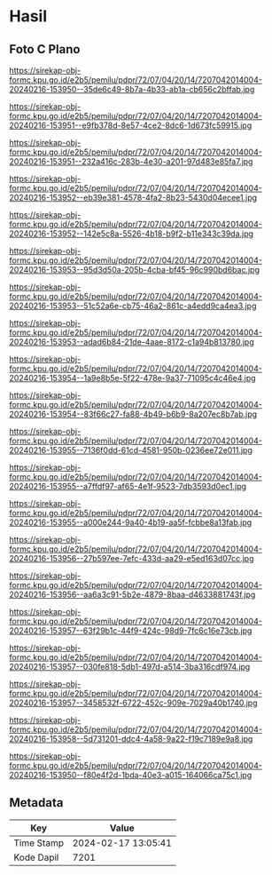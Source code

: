 # Hasil

## Foto C Plano

https://sirekap-obj-formc.kpu.go.id/e2b5/pemilu/pdpr/72/07/04/20/14/7207042014004-20240216-153950--35de6c49-8b7a-4b33-ab1a-cb656c2bffab.jpg

https://sirekap-obj-formc.kpu.go.id/e2b5/pemilu/pdpr/72/07/04/20/14/7207042014004-20240216-153951--e9fb378d-8e57-4ce2-8dc6-1d673fc59915.jpg

https://sirekap-obj-formc.kpu.go.id/e2b5/pemilu/pdpr/72/07/04/20/14/7207042014004-20240216-153951--232a416c-283b-4e30-a201-97d483e85fa7.jpg

https://sirekap-obj-formc.kpu.go.id/e2b5/pemilu/pdpr/72/07/04/20/14/7207042014004-20240216-153952--eb39e381-4578-4fa2-8b23-5430d04ecee1.jpg

https://sirekap-obj-formc.kpu.go.id/e2b5/pemilu/pdpr/72/07/04/20/14/7207042014004-20240216-153952--142e5c8a-5526-4b18-b9f2-b11e343c39da.jpg

https://sirekap-obj-formc.kpu.go.id/e2b5/pemilu/pdpr/72/07/04/20/14/7207042014004-20240216-153953--95d3d50a-205b-4cba-bf45-96c990bd6bac.jpg

https://sirekap-obj-formc.kpu.go.id/e2b5/pemilu/pdpr/72/07/04/20/14/7207042014004-20240216-153953--51c52a6e-cb75-46a2-861c-a4edd9ca4ea3.jpg

https://sirekap-obj-formc.kpu.go.id/e2b5/pemilu/pdpr/72/07/04/20/14/7207042014004-20240216-153953--adad6b84-21de-4aae-8172-c1a94b813780.jpg

https://sirekap-obj-formc.kpu.go.id/e2b5/pemilu/pdpr/72/07/04/20/14/7207042014004-20240216-153954--1a9e8b5e-5f22-478e-9a37-71095c4c46e4.jpg

https://sirekap-obj-formc.kpu.go.id/e2b5/pemilu/pdpr/72/07/04/20/14/7207042014004-20240216-153954--83f66c27-fa88-4b49-b6b9-8a207ec8b7ab.jpg

https://sirekap-obj-formc.kpu.go.id/e2b5/pemilu/pdpr/72/07/04/20/14/7207042014004-20240216-153955--7136f0dd-61cd-4581-950b-0236ee72e011.jpg

https://sirekap-obj-formc.kpu.go.id/e2b5/pemilu/pdpr/72/07/04/20/14/7207042014004-20240216-153955--a7ffdf97-af65-4e1f-9523-7db3593d0ec1.jpg

https://sirekap-obj-formc.kpu.go.id/e2b5/pemilu/pdpr/72/07/04/20/14/7207042014004-20240216-153955--a000e244-9a40-4b19-aa5f-fcbbe8a13fab.jpg

https://sirekap-obj-formc.kpu.go.id/e2b5/pemilu/pdpr/72/07/04/20/14/7207042014004-20240216-153956--27b597ee-7efc-433d-aa29-e5ed163d07cc.jpg

https://sirekap-obj-formc.kpu.go.id/e2b5/pemilu/pdpr/72/07/04/20/14/7207042014004-20240216-153956--aa6a3c91-5b2e-4879-8baa-d4633881743f.jpg

https://sirekap-obj-formc.kpu.go.id/e2b5/pemilu/pdpr/72/07/04/20/14/7207042014004-20240216-153957--63f29b1c-44f9-424c-98d9-7fc6c16e73cb.jpg

https://sirekap-obj-formc.kpu.go.id/e2b5/pemilu/pdpr/72/07/04/20/14/7207042014004-20240216-153957--030fe818-5db1-497d-a514-3ba316cdf974.jpg

https://sirekap-obj-formc.kpu.go.id/e2b5/pemilu/pdpr/72/07/04/20/14/7207042014004-20240216-153957--3458532f-6722-452c-909e-7029a40b1740.jpg

https://sirekap-obj-formc.kpu.go.id/e2b5/pemilu/pdpr/72/07/04/20/14/7207042014004-20240216-153958--5d731201-ddc4-4a58-9a22-f19c7189e9a8.jpg

https://sirekap-obj-formc.kpu.go.id/e2b5/pemilu/pdpr/72/07/04/20/14/7207042014004-20240216-153950--f80e4f2d-1bda-40e3-a015-164066ca75c1.jpg


## Metadata

| Key        | Value               |
| ---------- | ------------------- |
| Time Stamp | 2024-02-17 13:05:41 |
| Kode Dapil | 7201                |



